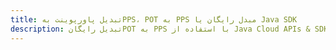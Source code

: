 ---title: تبدیل پاورپوینت بهPPS، POT به PPS مبدل رایگان یا Java SDKdescription: تبدیل رایگانPOT به PPS با استفاده از Java Cloud APIs & SDK. همچنین اسناد Microsoft PowerPoint را در Cloud ایجاد، ویرایش و رندر کنید.---